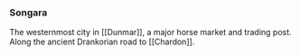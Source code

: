 ### Songara

The westernmost city in [[Dunmar]], a major horse market and trading post. Along the ancient Drankorian road to [[Chardon]]. 


